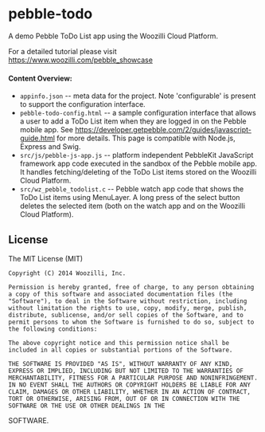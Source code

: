 pebble-todo
===========

A demo Pebble ToDo List app using the Woozilli Cloud Platform.

For a detailed tutorial please visit <https://www.woozilli.com/pebble_showcase>

#### Content Overview:

* `appinfo.json` -- meta data for the project. Note 'configurable' is present to support the configuration interface.
* `pebble-todo-config.html` -- a sample configuration interface that allows a user to add a ToDo List item when they are logged in on the Pebble mobile app. See <https://developer.getpebble.com/2/guides/javascript-guide.html> for more details. This page is compatible with Node.js, Express and Swig.
* `src/js/pebble-js-app.js` -- platform independent PebbleKit JavaScript framework app code executed in the sandbox of the Pebble mobile app. It handles fetching/deleting of the ToDo List items stored on the Woozilli Cloud Platform.
* `src/wz_pebble_todolist.c` -- Pebble watch app code that shows the ToDo List items using MenuLayer. A long press of the select button deletes the selected item (both on the watch app and on the Woozilli Cloud Platform).


## License

The MIT License (MIT)

    Copyright (C) 2014 Woozilli, Inc.
    
    Permission is hereby granted, free of charge, to any person obtaining a copy of this software and associated documentation files (the "Software"), to deal in the Software without restriction, including without limitation the rights to use, copy, modify, merge, publish, distribute, sublicense, and/or sell copies of the Software, and to permit persons to whom the Software is furnished to do so, subject to the following conditions:

    The above copyright notice and this permission notice shall be included in all copies or substantial portions of the Software.

    THE SOFTWARE IS PROVIDED "AS IS", WITHOUT WARRANTY OF ANY KIND, EXPRESS OR IMPLIED, INCLUDING BUT NOT LIMITED TO THE WARRANTIES OF MERCHANTABILITY, FITNESS FOR A PARTICULAR PURPOSE AND NONINFRINGEMENT. IN NO EVENT SHALL THE AUTHORS OR COPYRIGHT HOLDERS BE LIABLE FOR ANY CLAIM, DAMAGES OR OTHER LIABILITY, WHETHER IN AN ACTION OF CONTRACT, TORT OR OTHERWISE, ARISING FROM, OUT OF OR IN CONNECTION WITH THE SOFTWARE OR THE USE OR OTHER DEALINGS IN THE
SOFTWARE.
